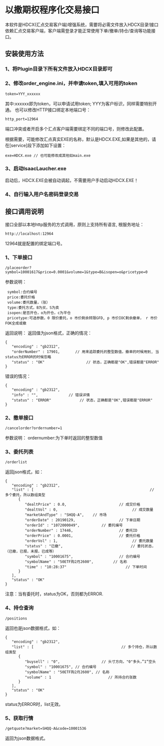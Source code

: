 # 以撒期权程序化交易接口
本软件是HDCX(汇点交易客户端)增强系统，需要将必需文件放入HDCX目录!接口依赖汇点交易客户端，客户端需登录才能正常使用下单/撤单/持仓/查询等功能接口。
## 安装使用方法
### 1、将Plugin目录下所有文件放入HDCX目录即可
### 2、修改order_engine.ini，并申请token,填入可用的token
```
token=YYY_xxxxxx
```
其中:xxxxxx即为token，可以申请试用token; YYY为客户标识，同样需要特别开通。
也可以修改HTTP接口绑定本地端口号：
```
http_port=12964
```
端口冲突或者开启多个汇点客户端需要绑定不同的端口号，则修改此配置。

根据需要，可能修改汇点真实EXE的名称，默认是HDCX.EXE,如果是其他的，请在[service]段下添加如下设置：
```
exe=HDCX.exe // 也可能修改成其他如main.exe
```
### 3、启动IsaacLaucher.exe
启动后，HDCX.EXE会被自动调起，不需要用户手动启动HDCX.EXE！
### 4、自行输入用户名密码登录交易

## 接口调用说明
接口全部以本地http服务的方式调用，原则上支持所有语言, 根服务地址：
```
http://localhost:12964
```
12964就是配置的绑定端口号。

### 1、下单接口
```
/placeorder?symbol=10001617&price=0.0001&volume=1&type=B&isopen=o&pricetype=0
```
参数说明：
```
 symbol:合约编号
 price:委托价格
 volume:委托数量，（张）
 type:委托方式，B为买，S为卖
 isopen:是否开仓，o为开仓，c为平仓
 pricetype:可选参数，0 限价委托，o 市价剩余转限GFD, p 市价IOC剩余撤单， r 市价FOK全成或撤
```

返回说明：
返回值为json格式，正确的情况：
```
{
   "encoding" : "gb2312",
   "orderNumber" : 17901,		// 用来追踪委托的整型数值，撤单的时候用到, 当status为ERROR的时候忽略
   "status" : "OK"				     // 状态，正确都是"OK",错误都是"ERROR"
}
```

错误的情况：
```
{
   "encoding" : "gb2312",
   "info" : "",	             // 错误详情
   "status" : "ERROR"		      // 状态，正确都是"OK",错误都是"ERROR"
}
```

### 2、撤单接口
```
/cancelorder?ordernumber=1
```
参数说明：
ordernumber:为下单时返回的整型数值

### 3、委托列表
```
/orderlist
```
返回json格式，如：
```
{
   "encoding" : "gb2312",
   "list" : [										              // 多个委托，所以数组类型
      {
         "dealtPrice" : 0.0,					   	// 成交价格
         "dealtVol" : 0,							      // 成交数量
         "marketAndType" : "SHQQ-A",	// 市场
         "orderDate" : 20190129,					// 下单日期
         "orderId" : "1072000049",			// 委托编号
         "orderNumber" : 17446,						// 委托ID
         "orderPrice" : 0.0001,						// 委托价格
         "orderVol" : 1,							      // 委托数量
         "status" : "已撤",							    // 委托状态，（已撤，已报，未报，已成等）
         "symbol" : "10001675",						// 合约编号
         "symbolName" : "50ETF购2月2600",			// 名称
         "time" : "10:28:37"						   // 下单时间
      }
   ],
   "status" : "OK"
}
```
注意：当有委托时，status为OK，否则都为ERROR.

### 4、持仓查询
```
/positions
```
返回也是json数据格式，如：
```
{
   "encoding" : "gb2312",
   "list" : [								         // 多个持仓，所以数组类型
      {
         "buysell" : "0",					// 头寸方向，"0"多头，”1“空头
         "symbol" : "10001675",	// 合约编号
         "symbolName" : "50ETF购2月2600",	// 名称
         "volume" : 1						   // 所持合约张数
      }
   ],
   "status" : "OK"
}
```
status为ERROR时，list无效。
### 5、获取行情
```
/getquote?market=SHQQ-A&code=10001536
```
返回为json数据格式。
